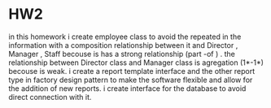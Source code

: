 # HW2
in this homework i create employee class to avoid the repeated in the information with a composition relationship between it and Director , Manager , Staff becouse is has a strong relationship (part -of ) .
the relationship between Director class and Manager class is agregation (1*-1*) becouse is weak.
i create a report template interface and the other report type in factory design pattern to make the software flexible and allow for the addition of new reports. 
i create interface for the database to avoid direct connection with it.
